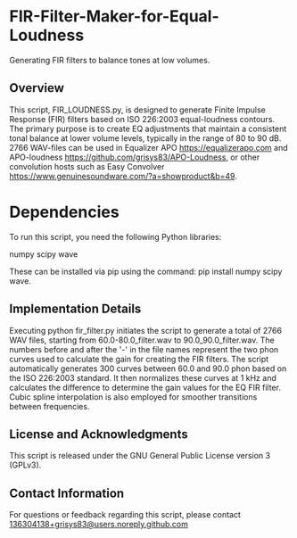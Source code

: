 # FIR-Filter-Maker-for-Equal-Loudness
Generating FIR filters to balance tones at low volumes.

## Overview
This script, FIR_LOUDNESS.py, is designed to generate Finite Impulse Response (FIR) filters based on ISO 226:2003 equal-loudness contours. The primary purpose is to create EQ adjustments that maintain a consistent tonal balance at lower volume levels, typically in the range of 80 to 90 dB. 2766 WAV-files can be used in Equalizer APO <https://equalizerapo.com> and APO-loudness <https://github.com/grisys83/APO-Loudness>, or other convolution hosts such as Easy Convolver <https://www.genuinesoundware.com/?a=showproduct&b=49>.

# Dependencies
To run this script, you need the following Python libraries:

numpy
scipy
wave

These can be installed via pip using the command: pip install numpy scipy wave.

## Implementation Details
Executing python fir_filter.py initiates the script to generate a total of 2766 WAV files, starting from 60.0-80.0_filter.wav to 90.0_90.0_filter.wav. The numbers before and after the '-' in the file names represent the two phon curves used to calculate the gain for creating the FIR filters. The script automatically generates 300 curves between 60.0 and 90.0 phon based on the ISO 226:2003 standard. It then normalizes these curves at 1 kHz and calculates the difference to determine the gain values for the EQ FIR filter. Cubic spline interpolation is also employed for smoother transitions between frequencies.

## License and Acknowledgments
This script is released under the GNU General Public License version 3 (GPLv3).

## Contact Information
For questions or feedback regarding this script, please contact 136304138+grisys83@users.noreply.github.com
